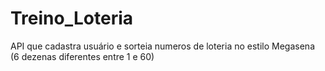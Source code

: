 # Treino_Loteria

API que cadastra usuário e sorteia numeros de loteria no estilo Megasena (6 dezenas diferentes entre 1 e 60)
